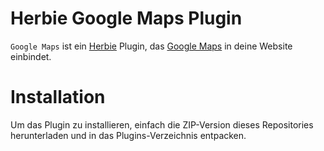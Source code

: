 # Herbie Google Maps Plugin

`Google Maps` ist ein [Herbie](http://github.com/getherbie/herbie) Plugin, das [Google Maps](http://maps.google.com) in deine Website einbindet.

# Installation

Um das Plugin zu installieren, einfach die ZIP-Version dieses Repositories herunterladen und in das Plugins-Verzeichnis entpacken.
